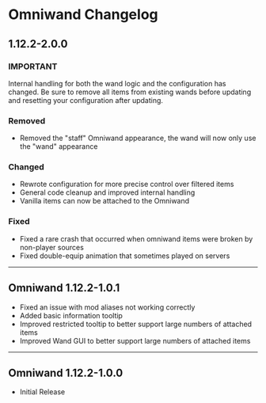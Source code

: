 # Omniwand Changelog
## 1.12.2-2.0.0
### IMPORTANT
Internal handling for both the wand logic and the configuration has changed. Be sure to remove all items from existing wands 
before updating and resetting your configuration after updating.

### Removed
- Removed the "staff" Omniwand appearance, the wand will now only use the "wand" appearance

### Changed
- Rewrote configuration for more precise control over filtered items
- General code cleanup and improved internal handling
- Vanilla items can now be attached to the Omniwand

### Fixed
- Fixed a rare crash that occurred when omniwand items were broken by non-player sources
- Fixed double-equip animation that sometimes played on servers

---

## Omniwand 1.12.2-1.0.1
- Fixed an issue with mod aliases not working correctly
- Added basic information tooltip
- Improved restricted tooltip to better support large numbers of attached items
- Improved Wand GUI to better support large numbers of attached items

---

## Omniwand 1.12.2-1.0.0
- Initial Release
